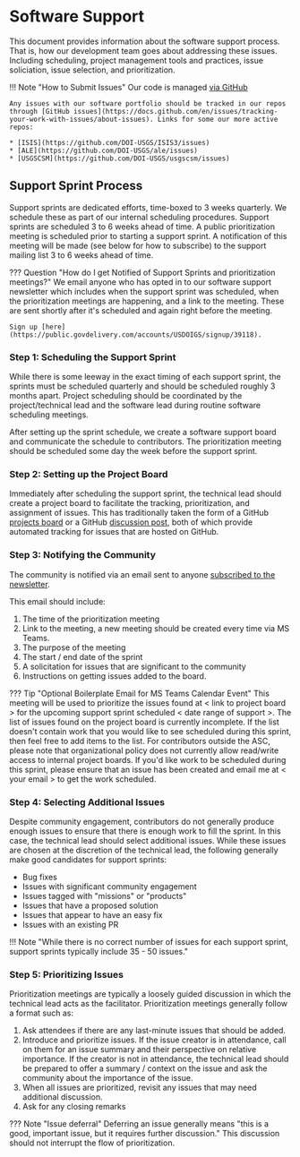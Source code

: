 # Software Support

This document provides information about the software support process. That is, how our development team goes about addressing these issues. Including scheduling, project management tools and practices, issue soliciation, issue selection, and prioritization.


!!! Note "How to Submit Issues" 
    Our code is managed [via GitHub](https://github.com/DOI-USGS)

    Any issues with our software portfolio should be tracked in our repos through [GitHub issues](https://docs.github.com/en/issues/tracking-your-work-with-issues/about-issues). Links for some our more active repos: 

    * [ISIS](https://github.com/DOI-USGS/ISIS3/issues)
    * [ALE](https://github.com/DOI-USGS/ale/issues)
    * [USGSCSM](https://github.com/DOI-USGS/usgscsm/issues)

## Support Sprint Process 

Support sprints are dedicated efforts, time-boxed to 3 weeks quarterly. We schedule these as part of our internal scheduling procedures. Support sprints are scheduled 3 to 6 weeks ahead of time. A public prioritization meeting is scheduled prior to starting a support sprint. A notification of this meeting will be made (see below for how to subscribe) to the support mailing list 3 to 6 weeks ahead of time.

??? Question "How do I get Notified of Support Sprints and prioritization meetings?" 
    We email anyone who has opted in to our software support newsletter which includes when the support sprint was scheduled, when the prioritization meetings are happening, and a link to the meeting. These are sent shortly after it's scheduled and again right before the meeting. 
    
    Sign up [here](https://public.govdelivery.com/accounts/USDOIGS/signup/39118). 

### Step 1: Scheduling the Support Sprint
While there is some leeway in the exact timing of each support sprint, the sprints must be scheduled quarterly and should be scheduled roughly 3 months apart. Project scheduling should be coordinated by the project/technical lead and the software lead during routine software scheduling meetings.

After setting up the sprint schedule, we create a software support board and communicate the schedule to contributors. The prioritization meeting should be scheduled some day the week before the support sprint. 

### Step 2: Setting up the Project Board
Immediately after scheduling the support sprint, the technical lead should create a project board to facilitate the tracking, prioritization, and assignment of issues.  This has traditionally taken the form of a GitHub [projects board](https://github.com/orgs/DOI-USGS/teams/astrogeology-developers/projects) or a GitHub [discussion post](https://github.com/DOI-USGS/ISIS3/discussions), both of which provide automated tracking for issues that are hosted on GitHub. 


### Step 3: Notifying the Community

The community is notified via an email sent to anyone [subscribed to the newsletter](https://public.govdelivery.com/accounts/USDOIGS/signup/39118). 

This email should include:

1. The time of the prioritization meeting
1. Link to the meeting, a new meeting should be created every time via MS Teams.
1. The purpose of the meeting
1. The start / end date of the sprint
1. A solicitation for issues that are significant to the community
1. Instructions on getting issues added to the board.

??? Tip "Optional Boilerplate Email for MS Teams Calendar Event"
    This meeting will be used to prioritize the issues found at < link to project board > for the upcoming support sprint scheduled < date range of support >.  The list of issues found on the project board is currently incomplete.  If the list doesn't contain work that you would like to see scheduled during this sprint, then feel free to add items to the list.  For contributors outside the ASC, please note that organizational policy does not currently allow read/write access to internal project boards.  If you'd like work to be scheduled during this sprint, please ensure that an issue has been created and email me at < your email > to get the work scheduled.

### Step 4: Selecting Additional Issues
Despite community engagement, contributors do not generally produce enough issues to ensure that there is enough work to fill the sprint.  In this case, the technical lead should select additional issues.  While these issues are chosen at the discretion of the technical lead, the following generally make good candidates for support sprints:

- Bug fixes
- Issues with significant community engagement
- Issues tagged with "missions" or "products"
- Issues that have a proposed solution
- Issues that appear to have an easy fix
- Issues with an existing PR

!!! Note "While there is no correct number of issues for each support sprint, support sprints typically include 35 - 50 issues."

### Step 5: Prioritizing Issues
Prioritization meetings are typically a loosely guided discussion in which the technical lead acts as the facilitator.  Prioritization meetings generally follow a format such as:

1. Ask attendees if there are any last-minute issues that should be added.
1. Introduce and prioritize issues.  If the issue creator is in attendance, call on them for an issue summary and their perspective on relative importance.  If the creator is not in attendance, the technical lead should be prepared to offer a summary / context on the issue and ask the community about the importance of the issue.
1. When all issues are prioritized, revisit any issues that may need additional discussion.
1. Ask for any closing remarks

??? Note "Issue deferral"
    Deferring an issue generally means "this is a good, important issue, but it requires further discussion." This discussion should not interrupt the flow of prioritization. 


